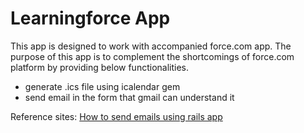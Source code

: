 # Learningforce App
This app is designed to work with accompanied force.com app.
The purpose of this app is to complement the shortcomings of force.com platform by providing below functionalities.
* generate .ics file using icalendar gem
* send email in the form that gmail can understand it

Reference sites:
[How to send emails using rails app](https://launchschool.com/blog/handling-emails-in-rails)

